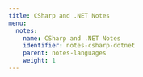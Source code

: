 ```yaml
---
title: CSharp and .NET Notes
menu:
  notes:
    name: CSharp and .NET Notes
    identifier: notes-csharp-dotnet
    parent: notes-languages
    weight: 1
---
```

